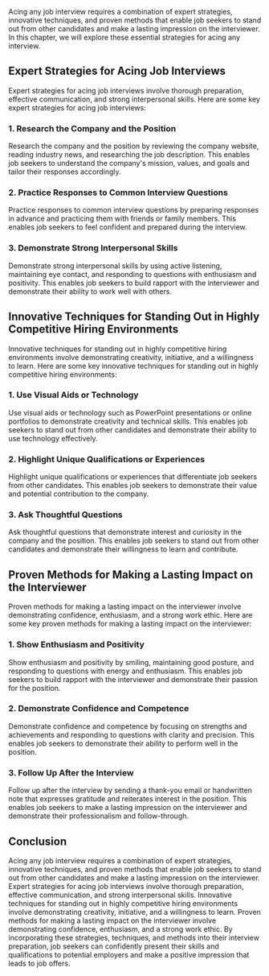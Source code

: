 
Acing any job interview requires a combination of expert strategies, innovative techniques, and proven methods that enable job seekers to stand out from other candidates and make a lasting impression on the interviewer. In this chapter, we will explore these essential strategies for acing any interview.

Expert Strategies for Acing Job Interviews
------------------------------------------

Expert strategies for acing job interviews involve thorough preparation, effective communication, and strong interpersonal skills. Here are some key expert strategies for acing job interviews:

### 1. Research the Company and the Position

Research the company and the position by reviewing the company website, reading industry news, and researching the job description. This enables job seekers to understand the company's mission, values, and goals and tailor their responses accordingly.

### 2. Practice Responses to Common Interview Questions

Practice responses to common interview questions by preparing responses in advance and practicing them with friends or family members. This enables job seekers to feel confident and prepared during the interview.

### 3. Demonstrate Strong Interpersonal Skills

Demonstrate strong interpersonal skills by using active listening, maintaining eye contact, and responding to questions with enthusiasm and positivity. This enables job seekers to build rapport with the interviewer and demonstrate their ability to work well with others.

Innovative Techniques for Standing Out in Highly Competitive Hiring Environments
--------------------------------------------------------------------------------

Innovative techniques for standing out in highly competitive hiring environments involve demonstrating creativity, initiative, and a willingness to learn. Here are some key innovative techniques for standing out in highly competitive hiring environments:

### 1. Use Visual Aids or Technology

Use visual aids or technology such as PowerPoint presentations or online portfolios to demonstrate creativity and technical skills. This enables job seekers to stand out from other candidates and demonstrate their ability to use technology effectively.

### 2. Highlight Unique Qualifications or Experiences

Highlight unique qualifications or experiences that differentiate job seekers from other candidates. This enables job seekers to demonstrate their value and potential contribution to the company.

### 3. Ask Thoughtful Questions

Ask thoughtful questions that demonstrate interest and curiosity in the company and the position. This enables job seekers to stand out from other candidates and demonstrate their willingness to learn and contribute.

Proven Methods for Making a Lasting Impact on the Interviewer
-------------------------------------------------------------

Proven methods for making a lasting impact on the interviewer involve demonstrating confidence, enthusiasm, and a strong work ethic. Here are some key proven methods for making a lasting impact on the interviewer:

### 1. Show Enthusiasm and Positivity

Show enthusiasm and positivity by smiling, maintaining good posture, and responding to questions with energy and enthusiasm. This enables job seekers to build rapport with the interviewer and demonstrate their passion for the position.

### 2. Demonstrate Confidence and Competence

Demonstrate confidence and competence by focusing on strengths and achievements and responding to questions with clarity and precision. This enables job seekers to demonstrate their ability to perform well in the position.

### 3. Follow Up After the Interview

Follow up after the interview by sending a thank-you email or handwritten note that expresses gratitude and reiterates interest in the position. This enables job seekers to make a lasting impression on the interviewer and demonstrate their professionalism and follow-through.

Conclusion
----------

Acing any job interview requires a combination of expert strategies, innovative techniques, and proven methods that enable job seekers to stand out from other candidates and make a lasting impression on the interviewer. Expert strategies for acing job interviews involve thorough preparation, effective communication, and strong interpersonal skills. Innovative techniques for standing out in highly competitive hiring environments involve demonstrating creativity, initiative, and a willingness to learn. Proven methods for making a lasting impact on the interviewer involve demonstrating confidence, enthusiasm, and a strong work ethic. By incorporating these strategies, techniques, and methods into their interview preparation, job seekers can confidently present their skills and qualifications to potential employers and make a positive impression that leads to job offers.
